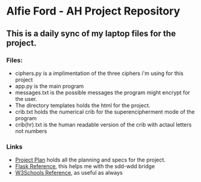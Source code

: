 # Alfie Ford - AH Project Repository

## This is a daily sync of my laptop files for the project.

### Files:
* ciphers.py is a implimentation of the three ciphers i'm using for this project
* app.py is the main program
* messages.txt is the possible messages the program might encrypt for the user.
* The directory templates holds the html for the project.
* crib.txt holds the numerical crib for the superencipherment mode of the program
* crib(hr).txt is the human readable version of the crib with actaul letters not numbers
### Links
* [Project Plan](https://docs.google.com/document/d/1h5udJEeES8V8zh6XGXwm2H_6FQNdKKWM5wVFrd1cyIo/edit?usp=sharing) holds all the planning and specs for the project.
* [Flask Reference](https://www.geeksforgeeks.org/flask-tutorial/), this helps me with the sdd-wdd bridge
* [W3Schools Reference](https://www.w3schools.com/python/default.asp), as useful as always